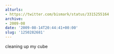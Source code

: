 ```yaml
---
alturls:
- https://twitter.com/bismark/status/3315255164
archive:
- 2009-08
date: '2009-08-14T20:44:41+00:00'
slug: '1250282681'
---
```


cleaning up my cube

